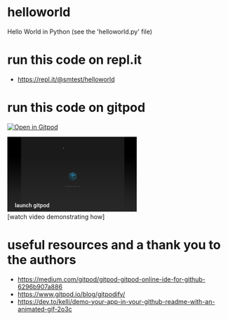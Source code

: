 # helloworld
Hello World in Python (see the 'helloworld.py' file)

# run this code on repl.it
* https://repl.it/@smtest/helloworld

# run this code on gitpod
[![Open in Gitpod](https://gitpod.io/button/open-in-gitpod.svg)](https://gitpod.io/#https://github.com/sho-portfolio/helloworld)

[![gitpod video](misc/launch-gitpod-img.png)](https://www.youtube.com/embed/xEd6JFqaLDw)
<br>[watch video demonstrating how]

# useful resources and a thank you to the authors
* https://medium.com/gitpod/gitpod-gitpod-online-ide-for-github-6296b907a886
* https://www.gitpod.io/blog/gitpodify/
* https://dev.to/kelli/demo-your-app-in-your-github-readme-with-an-animated-gif-2o3c

